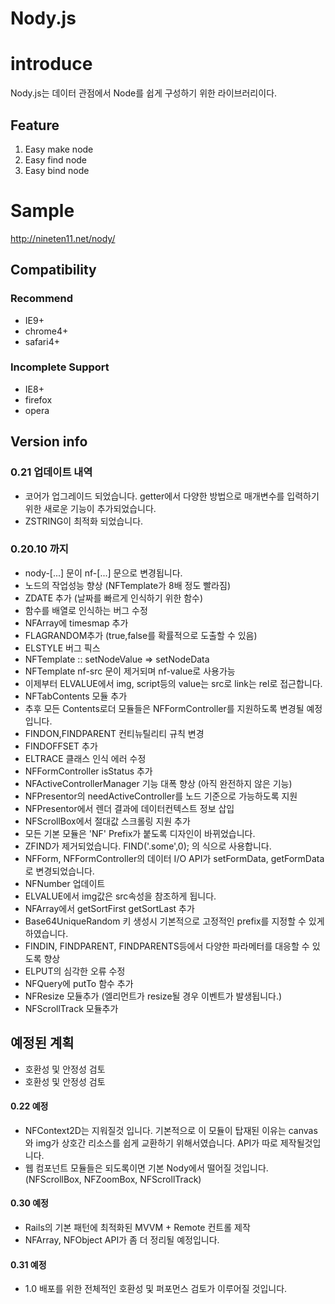 Nody.js
=======
# introduce #
Nody.js는 데이터 관점에서 Node를 쉽게 구성하기 위한 라이브러리이다.

## Feature #
  1. Easy make node
  2. Easy find node
  3. Easy bind node

# Sample #
<a href="http://nineten11.net/nody/">http://nineten11.net/nody/</a>

## Compatibility #
### Recommend #
  - IE9+
  - chrome4+
  - safari4+
  
### Incomplete Support #
  - IE8+
  - firefox
  - opera

## Version info #

### 0.21 업데이트 내역
- 코어가 업그레이드 되었습니다. getter에서 다양한 방법으로 매개변수를 입력하기 위한 새로운 기능이 추가되었습니다.
- ZSTRING이 최적화 되었습니다.

### 0.20.10 까지
- nody-[...] 문이 nf-[...] 문으로 변경됩니다.
- 노드의 작업성능 향상 (NFTemplate가 8배 정도 빨라짐)
- ZDATE 추가 (날짜를 빠르게 인식하기 위한 함수)
- 함수를 배열로 인식하는 버그 수정
- NFArray에 timesmap 추가
- FLAGRANDOM추가 (true,false를 확률적으로 도출할 수 있음)
- ELSTYLE 버그 픽스
- NFTemplate :: setNodeValue => setNodeData
- NFTemplate nf-src 문이 제거되며 nf-value로 사용가능
- 이제부터 ELVALUE에서 img, script등의 value는 src로 link는 rel로 접근합니다.
- NFTabContents 모듈 추가
- 추후 모든 Contents로더 모듈들은 NFFormController를 지원하도록 변경될 예정입니다.
- FINDON,FINDPARENT 컨티뉴틸리티 규칙 변경
- FINDOFFSET 추가
- ELTRACE 클래스 인식 에러 수정
- NFFormController isStatus 추가
- NFActiveControllerManager 기능 대폭 향상 (아직 완전하지 않은 기능)
- NFPresentor의 needActiveController를 노드 기준으로 가능하도록 지원
- NFPresentor에서 렌더 결과에 데이터컨텍스트 정보 삽입
- NFScrollBox에서 절대값 스크롤링 지원 추가
- 모든 기본 모듈은 'NF' Prefix가 붙도록 디자인이 바뀌었습니다.
- ZFIND가 제거되었습니다. FIND('.some',0); 의 식으로 사용합니다.
- NFForm, NFFormController의 데이터 I/O API가 setFormData, getFormData로 변경되었습니다.
- NFNumber 업데이트
- ELVALUE에서 img값은 src속성을 참조하게 됩니다.
- NFArray에서 getSortFirst getSortLast 추가
- Base64UniqueRandom 키 생성시 기본적으로 고정적인 prefix를 지정할 수 있게 하였습니다.
- FINDIN, FINDPARENT, FINDPARENTS등에서 다양한 파라메터를 대응할 수 있도록 향상
- ELPUT의 심각한 오류 수정
- NFQuery에 putTo 함수 추가
- NFResize 모듈추가 (엘리먼트가 resize될 경우 이벤트가 발생됩니다.)
- NFScrollTrack 모듈추가

## 예정된 계획 #


- 호환성 및 안정성 검토
- 호환성 및 안정성 검토

#### 0.22 예정
- NFContext2D는 지워질것 입니다. 기본적으로 이 모듈이 탑재된 이유는 canvas와 img가 상호간 리소스를 쉽게 교환하기 위해서였습니다. API가 따로 제작될것입니다.
- 웹 컴포넌트 모듈들은 되도록이면 기본 Nody에서 떨어질 것입니다. (NFScrollBox, NFZoomBox, NFScrollTrack)


#### 0.30 예정
- Rails의 기본 패턴에 최적화된 MVVM + Remote 컨트롤 제작 
- NFArray, NFObject API가 좀 더 정리될 예정입니다.

#### 0.31 예정
- 1.0 배포를 위한 전체적인 호환성 및 퍼포먼스 검토가 이루어질 것입니다.